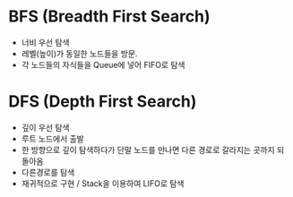# BFS (Breadth First Search)

- 너비 우선 탐색
- 레벨(높이)가 동일한 노드들을 방문.
- 각 노드들의 자식들을 Queue에 넣어 FIFO로 탐색

# DFS (Depth First Search)

- 깊이 우선 탐색
- 루트 노드에서 출발
- 한 방향으로 깊이 탐색하다가 단말 노드를 만나면 다른 경로로 갈라지는 곳까지 되돌아옴
- 다른경로를 탐색
- 재귀적으로 구현 / Stack을 이용하여 LIFO로 탐색